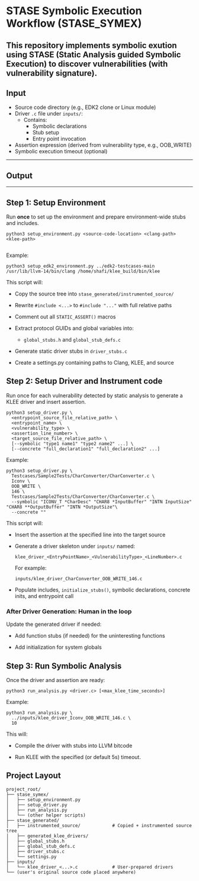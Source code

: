 # STASE Symbolic Execution Workflow (STASE_SYMEX)

This repository implements symbolic exution using **STASE** (Static Analysis guided Symbolic Execution) to discover vulnerabilities (with vulnerability signature).
---

## Input

- Source code directory (e.g., EDK2 clone or Linux module)
- Driver `.c` file under `inputs/`:
  - Contains:
    - Symbolic declarations
    - Stub setup
    - Entry point invocation
- Assertion expression (derived from vulnerability type, e.g., OOB_WRITE)
- Symbolic execution timeout (optional)
---

## Output


---

## Step 1: Setup Environment

Run **once** to set up the environment and prepare environment-wide stubs and includes.

```
python3 setup_environment.py <source-code-location> <clang-path> <klee-path>


```
Example:
```
python3 setup_edk2_environment.py ../edk2-testcases-main /usr/lib/llvm-14/bin/clang /home/shafi/klee_build/bin/klee
```
This script will:

- Copy the source tree into `stase_generated/instrumented_source/`

- Rewrite `#include <...>` to `#include "..."` with full relative paths

- Comment out all `STATIC_ASSERT()` macros

- Extract protocol GUIDs and global variables into:
  - `global_stubs.h` and `global_stub_defs.c`

- Generate static driver stubs in `driver_stubs.c`
- Create a settings.py containing paths to Clang, KLEE, and source

## Step 2: Setup Driver and Instrument code
Run once for each vulnerability detected by static analysis to generate a KLEE driver and insert assertion.
```
python3 setup_driver.py \
  <entrypoint_source_file_relative_path> \
  <entrypoint_name> \
  <vulnerability_type> \
  <assertion_line_number> \
  <target_source_file_relative_path> \
  [--symbolic "type1 name1" "type2 name2" ...] \
  [--concrete "full_declaration1" "full_declaration2" ...]

```
Example:
```
python3 setup_driver.py \
  Testcases/Sample2Tests/CharConverter/CharConverter.c \
  Iconv \
  OOB_WRITE \
  146 \
  Testcases/Sample2Tests/CharConverter/CharConverter.c \
  --symbolic "ICONV_T *CharDesc" "CHAR8 *InputBuffer" "INTN InputSize" "CHAR8 **OutputBuffer" "INTN *OutputSize"\
  --concrete ""

```
This script will:
- Insert the assertion at the specified line into the target source
- Generate a driver skeleton under `inputs/` named:
    ```
    klee_driver_<EntryPointName>_<VulnerabilityType>_<LineNumber>.c

    ```
    For example:
    ```
    inputs/klee_driver_CharConverter_OOB_WRITE_146.c
    ```

- Populate includes, `initialize_stubs()`, symbolic declarations, concrete inits, and entrypoint call

### After Driver Generation: Human in the loop
Update the generated driver if needed:

- Add function stubs (if needed) for the uninteresting functions

- Add initialization for system globals

## Step 3: Run Symbolic Analysis

Once the driver and assertion are ready:

```
python3 run_analysis.py <driver.c> [<max_klee_time_seconds>]

```

Example:
```
python3 run_analysis.py \
  ../inputs/klee_driver_Iconv_OOB_WRITE_146.c \
  10
```
This will:

- Compile the driver with stubs into LLVM bitcode

- Run KLEE with the specified (or default 5s) timeout.

##  Project Layout
```
project_root/
├── stase_symex/
│   ├── setup_environment.py
│   ├── setup_driver.py
│   ├── run_analysis.py
│   └── (other helper scripts)
├── stase_generated/
│   ├── instrumented_source/            # Copied + instrumented source tree
│   ├── generated_klee_drivers/
│   ├── global_stubs.h
│   ├── global_stub_defs.c
│   ├── driver_stubs.c
│   └── settings.py
├── inputs/
│   └── klee_driver_<...>.c             # User-prepared drivers
└── (user's original source code placed anywhere)

```